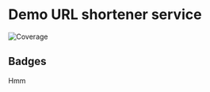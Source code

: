 # Demo URL shortener service
![Coverage](https://img.shields.io/badge/Coverage-67.2%25-yellow)

## Badges

Hmm